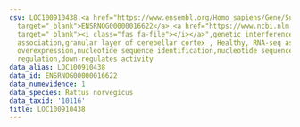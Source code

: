 ```yaml
---
csv: LOC100910438,<a href="https://www.ensembl.org/Homo_sapiens/Gene/Summary?db=core;g=ENSRNOG00000016622"
  target="_blank">ENSRNOG00000016622</a>,<a href="https://www.ncbi.nlm.nih.gov/pubmed/30467350"
  target="_blank"><i class="fas fa-file"></i></a>",genetic interference,functional
  association,granular layer of cerebellar cortex , Healthy, RNA-seq assay, hsf-1
  overexpression,nucleotide sequence identification,nucleotide sequence identification,transcriptional
  regulation,down-regulates activity
data_alias: LOC100910438
data_id: ENSRNOG00000016622
data_numevidence: 1
data_species: Rattus norvegicus
data_taxid: '10116'
title: LOC100910438
---
```

